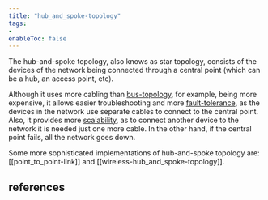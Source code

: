 ```yaml
---
title: "hub_and_spoke-topology"
tags:
- 
enableToc: false
---
```


The hub-and-spoke topology, also knows as star topology, consists of the devices of the network being connected through a central point (which can be a hub, an access point, etc). 

Although it uses more cabling than [bus-topology](notes/bus-topology.md), for example, being more expensive, it allows easier troubleshooting and more [fault-tolerance](notes/fault-tolerance.md), as the devices in the network use separate cables to connect to the central point. Also, it provides more [scalability](notes/scalability.md), as to connect another device to the network it is needed just one more cable. In the other hand, if the central point fails, all the network goes down.

Some more sophisticated implementations of hub-and-spoke topology are: [[point_to_point-link]] and [[wireless-hub_and_spoke-topology]].

## references

